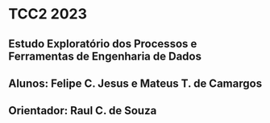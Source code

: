 # TCC2 2023
## Estudo Exploratório dos Processos e Ferramentas de Engenharia de Dados
## Alunos: Felipe C. Jesus e Mateus T. de Camargos
## Orientador: Raul C. de Souza
